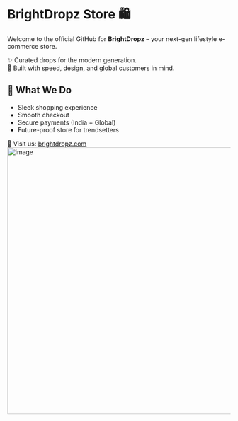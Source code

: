 # BrightDropz Store 🛍️  
Welcome to the official GitHub for **BrightDropz** – your next-gen lifestyle e-commerce store.  

✨ Curated drops for the modern generation.  
🚀 Built with speed, design, and global customers in mind.  

## 🌟 What We Do
- Sleek shopping experience  
- Smooth checkout  
- Secure payments (India + Global)  
- Future-proof store for trendsetters  

🔗 Visit us: [brightdropz.com](https://brightdropz.com)
<img width="1195" height="603" alt="image" src="https://github.com/user-attachments/assets/3678f61b-0fe2-4fe8-934f-ab6d8788cd57" />


